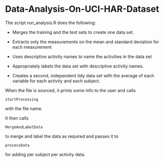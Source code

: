 Data-Analysis-On-UCI-HAR-Dataset
================================

The script run_analysis.R does the following:

* Merges the training and the test sets to create one data set.

* Extracts only the measurements on the mean and standard deviation for each measurement

* Uses descriptive activity names to name the activities in the data set

* Appropriately labels the data set with descriptive activity names.

* Creates a second, independent tidy data set with the average of each variable for each activity and each subject.



When the file is sourced, it prints some info to the user and calls <pre><code>startProcessing</code></pre> with the file name. 

It then calls 
<pre><code>MergeAndLabelData</code></pre> 
to merge and label the data as required and passes it to 
<pre><code>processData</code></pre> 
for adding per subject per activity data.

